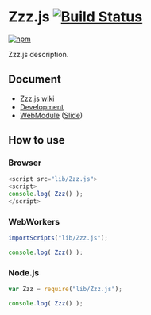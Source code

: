 # Zzz.js [![Build Status](https://travis-ci.org/uupaa/Zzz.js.png)](http://travis-ci.org/uupaa/Zzz.js)

[![npm](https://nodei.co/npm/uupaa.zzz.js.png?downloads=true&stars=true)](https://nodei.co/npm/uupaa.zzz.js/)

Zzz.js description.

## Document

- [Zzz.js wiki](https://github.com/uupaa/Zzz.js/wiki/Zzz)
- [Development](https://github.com/uupaa/WebModule/wiki/Development)
- [WebModule](https://github.com/uupaa/WebModule) ([Slide](http://uupaa.github.io/Slide/slide/WebModule/index.html))


## How to use

### Browser

```js
<script src="lib/Zzz.js">
<script>
console.log( Zzz() );
</script>
```

### WebWorkers

```js
importScripts("lib/Zzz.js");

console.log( Zzz() );
```

### Node.js

```js
var Zzz = require("lib/Zzz.js");

console.log( Zzz() );
```

